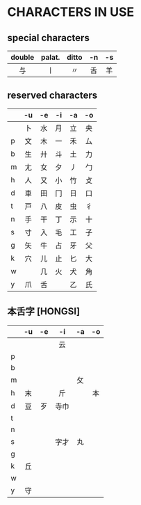 # CHARACTERS IN USE

## special characters

| double | palat. | ditto  |   -n   |   -s   |
| :----: | :----: | :----: | :----: | :----: |
|   与   |   丨   |   〃   |   舌   |   羊   |

## reserved characters

|     |  -u  |  -e  |  -i  |  -a  |  -o  |
| :-- | :--: | :--: | :--: | :--: | :--: |
|     |  卜  |  水  |  月  |  立  |  央  |
|  p  |  文  |  木  |  一  |  ⽲  |  厶  |
|  b  |  生  |  廾  |  斗  |  土  |  ⼒  |
|  m  |  ⼪  |  女  |  夕  |  丿  |  勹  |
|  h  |  人  |  又  |  小  |  竹  |  攴  |
|  d  |  車  |  田  |  ⼌  |  日  |  口  |
|  t  |  戸  |  八  |  皮  |  虫  |  彳  |
|  n  |  手  |  干  |  丁  |  示  |  十  |
|  s  |  寸  |  入  |  毛  |  工  |  子  |
|  g  |  矢  |  牛  |  占  |  牙  |  父  |
|  k  |  穴  |  儿  |  止  |  匕  |  大  |
|  w  |  　  |  几  |  火  |  犬  |  ⾓  |
|  y  |  爪  |  ⾆  |  　  |  乙  |  氏  |

## 本舌字 [HONGSI]

|     |          -u          |          -e          |          -i          |          -a          |          -o          |
| :-- | :------------------: | :------------------: | :------------------: | :------------------: | :------------------: |
|     |                      |                      |         云           |                      |                      |
|  p  |                      |                      |                      |                      |                      |
|  b  |                      |                      |                      |                      |                      |
|  m  |                      |                      |                      |         攵           |                      |
|  h  |         末           |                      |         斤           |                      |         本           |
|  d  |         豆           |         歹           |         寺巾         |                      |                      |
|  t  |                      |                      |                      |                      |                      |
|  n  |                      |                      |                      |                      |                      |
|  s  |                      |                      |         字才         |         丸           |                      |
|  g  |                      |                      |                      |                      |                      |
|  k  |         丘           |                      |                      |                      |                      |
|  w  |                      |                      |                      |                      |                      |
|  y  |         守           |                      |                      |                      |                      |
